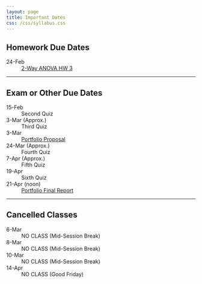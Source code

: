 ```yaml
---
layout: page
title: Important Dates
css: /css/syllabus.css
---
```


## Homework Due Dates
<dl class="dl-horizontal">
<dt>24-Feb</dt><dd><a href="../modules/Anova-2Way/HW3">2-Way ANOVA HW 3</a></dd>
</dl>

<!---
<dt>17-Jan</dt><dd><a href="../modules/LMFoundation/HW1">Foundations HW 1</a></dd>
<dt>25-Jan</dt><dd><a href="../modules/LMFoundation/HW2">Foundations HW 2</a></dd>
<dt>30-Jan</dt><dd><a href="../modules/Anova-1Way/HW1">1-Way ANOVA HW 1</a></dd>
<dt>3-Feb</dt><dd><a href="../modules/Anova-1Way/HW2">1-Way ANOVA HW 2</a></dd>
<dt>8-Feb</dt><dd><a href="../modules/Anova-1Way/HW3">1-Way ANOVA HW 3</a></dd>
<dt>10-Feb</dt><dd><a href="../modules/Anova-1Way/HW4">1-Way ANOVA HW 4</a></dd>
<dt>15-Feb</dt><dd><a href="../modules/Anova-2Way/HW1">2-Way ANOVA HW 1</a></dd>
<dt>17-Feb</dt><dd><a href="../modules/Anova-2Way/HW2">2-Way ANOVA HW 2</a></dd>
--->

---- 

## Exam or Other Due Dates
<dl class="dl-horizontal">
<dt>15-Feb</dt><dd>Second Quiz</dd>
<dt>3-Mar (Approx.)</dt><dd>Third Quiz</dd>
<dt>3-Mar</dt><dd><a href="Syllabus-Current.html#portfolio">Portfolio Proposal</a></dd>
<dt>24-Mar (Approx.)</dt><dd>Fourth Quiz</dd>
<dt>7-Apr (Approx.)</dt><dd>Fifth Quiz</dd>
<dt>19-Apr</dt><dd>Sixth Quiz</dd>
<dt>21-Apr (noon)</dt><dd><a href="Syllabus-Current.html#portfolio">Portfolio Final Report</a></dd>
</dl>

<!---
<dt>1-Feb</dt><dd>First Quiz</dd>
--->

---- 

## Cancelled Classes
<dl class="dl-horizontal">
<dt>6-Mar</dt><dd>NO CLASS (Mid-Session Break)</dd>
<dt>8-Mar</dt><dd>NO CLASS (Mid-Session Break)</dd>
<dt>10-Mar</dt><dd>NO CLASS (Mid-Session Break)</dd>
<dt>14-Apr</dt><dd>NO CLASS (Good Friday)</dd>
<!---
<dt>17-Feb</dt><dd>NO CLASS (Dr. Ogle at AFS Conference)</dd>
<dt>16-Jan</dt><dd>NO CLASS (Please participate in <a href="https://www.northland.edu/event/martin-luther-king-jr-day-2017/" target="_blank">Martin Luther King, Jr. Day Activities</a>)</dd>
--->
</dl>
